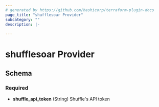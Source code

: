 ```yaml
---
# generated by https://github.com/hashicorp/terraform-plugin-docs
page_title: "shufflesoar Provider"
subcategory: ""
description: |-
  
---
```


# shufflesoar Provider





<!-- schema generated by tfplugindocs -->
## Schema

### Required

- **shuffle_api_token** (String) Shuffle's API token
